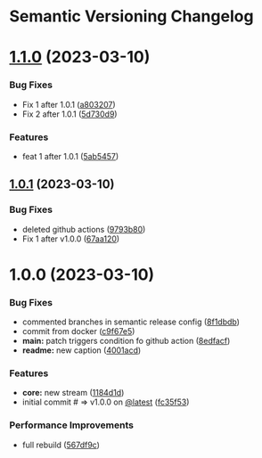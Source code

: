 # Semantic Versioning Changelog

# [1.1.0](https://github.com/shampoon/semantic-release/compare/v1.0.1...v1.1.0) (2023-03-10)


### Bug Fixes

* Fix 1 after 1.0.1 ([a803207](https://github.com/shampoon/semantic-release/commit/a80320749e6ef644a6f8b863f32c7b5690ade301))
* Fix 2 after 1.0.1 ([5d730d9](https://github.com/shampoon/semantic-release/commit/5d730d911a10238af163c0dfd214be4463e686d2))


### Features

* feat 1 after 1.0.1 ([5ab5457](https://github.com/shampoon/semantic-release/commit/5ab5457509efdc2bcfad61f3d2c0f422f50474c6))

## [1.0.1](https://github.com/shampoon/semantic-release/compare/v1.0.0...v1.0.1) (2023-03-10)


### Bug Fixes

* deleted github actions ([9793b80](https://github.com/shampoon/semantic-release/commit/9793b80edc9ee413df542ca2e9e7d1f69b08b00f))
* Fix 1 after v1.0.0 ([67aa120](https://github.com/shampoon/semantic-release/commit/67aa1202683fd59b4e646ff7fd792e7a5369b8f2))

# 1.0.0 (2023-03-10)


### Bug Fixes

* commented branches in semantic release config ([8f1dbdb](https://github.com/shampoon/semantic-release/commit/8f1dbdbe0b657934d66c399422500989a3344c31))
* commit from docker ([c9f67e5](https://github.com/shampoon/semantic-release/commit/c9f67e59cd9bd9db5f8e4b07a0d71a4eb27532d5))
* **main:** patch triggers condition fo github action ([8edfacf](https://github.com/shampoon/semantic-release/commit/8edfacf6d39ec15f19ad84f59cf872ff920f069c))
* **readme:** new caption ([4001acd](https://github.com/shampoon/semantic-release/commit/4001acda288e163e885689e2253fac5254626d7c))


### Features

* **core:** new stream ([1184d1d](https://github.com/shampoon/semantic-release/commit/1184d1da9eff392a5d401a860730c169352f6cf4))
* initial commit # => v1.0.0 on [@latest](https://github.com/latest) ([fc35f53](https://github.com/shampoon/semantic-release/commit/fc35f53124ccdb27f33f2fd4ce4824b76bc290c6))


### Performance Improvements

* full rebuild ([567df9c](https://github.com/shampoon/semantic-release/commit/567df9c5319fa7b543d4b3a0977b06582a093c3a))
